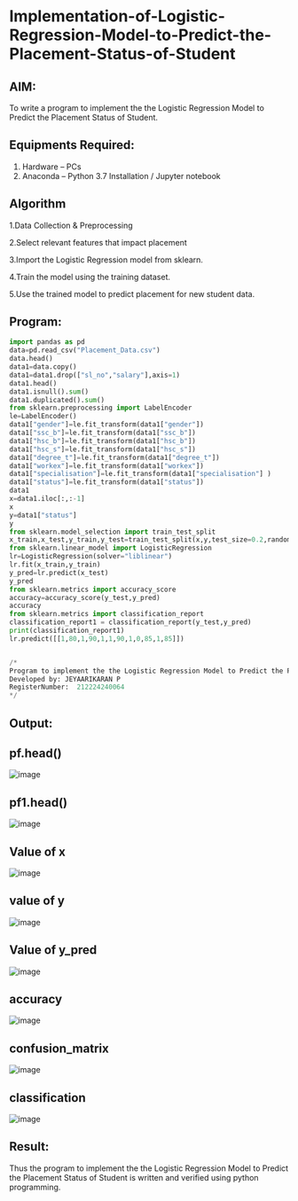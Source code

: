 # Implementation-of-Logistic-Regression-Model-to-Predict-the-Placement-Status-of-Student

## AIM:
To write a program to implement the the Logistic Regression Model to Predict the Placement Status of Student.

## Equipments Required:
1. Hardware – PCs
2. Anaconda – Python 3.7 Installation / Jupyter notebook

## Algorithm
1.Data Collection & Preprocessing

2.Select relevant features that impact placement 

3.Import the Logistic Regression model from sklearn. 

4.Train the model using the training dataset.

5.Use the trained model to predict placement for new student data.

## Program:
```.py
import pandas as pd
data=pd.read_csv("Placement_Data.csv")
data.head()
data1=data.copy()
data1=data1.drop(["sl_no","salary"],axis=1)
data1.head()
data1.isnull().sum()
data1.duplicated().sum()
from sklearn.preprocessing import LabelEncoder
le=LabelEncoder()
data1["gender"]=le.fit_transform(data1["gender"])
data1["ssc_b"]=le.fit_transform(data1["ssc_b"])
data1["hsc_b"]=le.fit_transform(data1["hsc_b"])
data1["hsc_s"]=le.fit_transform(data1["hsc_s"])
data1["degree_t"]=le.fit_transform(data1["degree_t"])
data1["workex"]=le.fit_transform(data1["workex"])
data1["specialisation"]=le.fit_transform(data1["specialisation"] )     
data1["status"]=le.fit_transform(data1["status"])       
data1
x=data1.iloc[:,:-1]
x
y=data1["status"]
y
from sklearn.model_selection import train_test_split
x_train,x_test,y_train,y_test=train_test_split(x,y,test_size=0.2,random_state=0)
from sklearn.linear_model import LogisticRegression
lr=LogisticRegression(solver="liblinear")
lr.fit(x_train,y_train)
y_pred=lr.predict(x_test)
y_pred
from sklearn.metrics import accuracy_score
accuracy=accuracy_score(y_test,y_pred)
accuracy
from sklearn.metrics import classification_report
classification_report1 = classification_report(y_test,y_pred)
print(classification_report1)
lr.predict([[1,80,1,90,1,1,90,1,0,85,1,85]])


/*
Program to implement the the Logistic Regression Model to Predict the Placement Status of Student.
Developed by: JEYAARIKARAN P
RegisterNumber:  212224240064
*/
```

## Output:
## pf.head()
![image](https://github.com/user-attachments/assets/c99ce235-71b5-4f2c-a349-e75a6e91375e)

## pf1.head()
![image](https://github.com/user-attachments/assets/7e010984-20d1-48a2-9d20-bae1f2b8f15a)

## Value of x
![image](https://github.com/user-attachments/assets/7e0a3c12-edf2-43e6-b6ea-d07416b5ac20)

## value of y
![image](https://github.com/user-attachments/assets/b73746fd-973f-4666-9e50-1efe6c7e022d)


## Value of y_pred
![image](https://github.com/user-attachments/assets/aaab5b5f-0522-4d37-bba4-1ea93fabd10f)


## accuracy
![image](https://github.com/user-attachments/assets/177b30d9-8425-46ee-94d0-adbea4d35ff8)


## confusion_matrix
![image](https://github.com/user-attachments/assets/c5f62335-9052-4e09-9950-936f248ca812)

## classification

![image](https://github.com/user-attachments/assets/64181729-d936-40bb-b5cb-6fe638258d9c)











## Result:
Thus the program to implement the the Logistic Regression Model to Predict the Placement Status of Student is written and verified using python programming.
